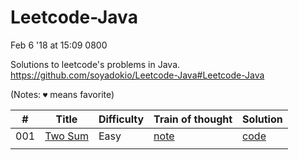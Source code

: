 # Leetcode-Java

Feb 6 '18 at 15:09 0800

Solutions to leetcode's problems in Java. https://github.com/soyadokio/Leetcode-Java#Leetcode-Java

(Notes: `♥` means favorite)

|#|Title|Difficulty|Train of thought|Solution|
|-|-|-|-|-|
|001|[Two Sum](https://leetcode.com/problems/two-sum/description/)|Easy|[note]()|[code]()|
||||||
